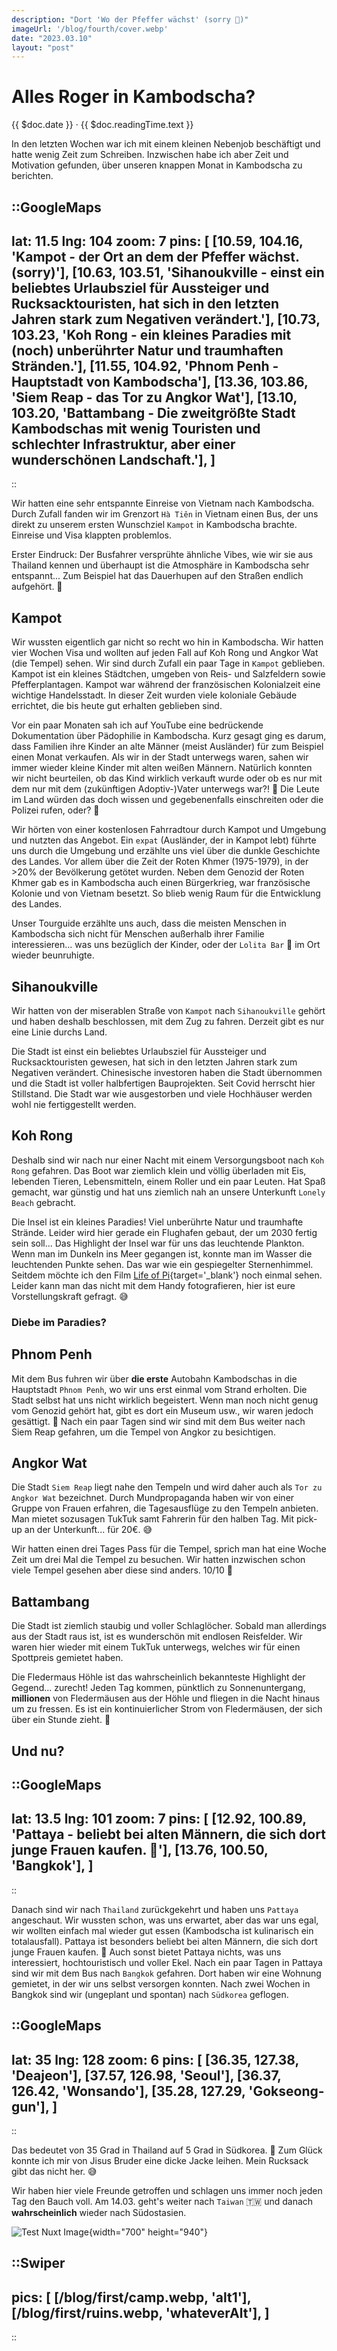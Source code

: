 ```yaml
---
description: "Dort 'Wo der Pfeffer wächst' (sorry 😬)"
imageUrl: '/blog/fourth/cover.webp'
date: "2023.03.10"
layout: "post"
---
```


# Alles Roger in Kambodscha?
{{ $doc.date }} · {{ $doc.readingTime.text }}

In den letzten Wochen war ich mit einem kleinen Nebenjob beschäftigt 
und hatte wenig Zeit zum Schreiben. Inzwischen habe ich aber Zeit und Motivation 
gefunden, über unseren knappen Monat in Kambodscha zu berichten. 

::GoogleMaps
---
lat: 11.5
lng: 104
zoom: 7
pins: [
  [10.59, 104.16, 'Kampot - der Ort an dem der Pfeffer wächst. (sorry)'],
  [10.63, 103.51, 'Sihanoukville - einst ein beliebtes Urlaubsziel für 
  Aussteiger und Rucksacktouristen, hat sich in den letzten Jahren stark zum 
  Negativen verändert.'],
  [10.73, 103.23, 'Koh Rong - ein kleines Paradies mit (noch) unberührter Natur 
  und traumhaften Stränden.'],
  [11.55, 104.92, 'Phnom Penh - Hauptstadt von Kambodscha'],
  [13.36, 103.86, 'Siem Reap - das Tor zu Angkor Wat'],
  [13.10, 103.20, 'Battambang - Die zweitgrößte Stadt Kambodschas mit wenig 
  Touristen und schlechter Infrastruktur, aber einer wunderschönen Landschaft.'],
  ]
---
::

Wir hatten eine sehr entspannte Einreise von Vietnam nach Kambodscha. 
Durch Zufall fanden wir im Grenzort `Hà Tiên` in Vietnam einen Bus, 
der uns direkt zu unserem ersten Wunschziel `Kampot` in Kambodscha brachte. 
Einreise und Visa klappten problemlos. 

Erster Eindruck: Der Busfahrer versprühte ähnliche Vibes, wie wir sie aus 
Thailand kennen und überhaupt ist die Atmosphäre in Kambodscha sehr entspannt... 
Zum Beispiel hat das Dauerhupen auf den Straßen endlich aufgehört. 🧘

## Kampot
Wir wussten eigentlich gar nicht so recht wo hin in Kambodscha. Wir hatten vier 
Wochen Visa und wollten auf jeden Fall auf Koh Rong und Angkor Wat (die Tempel) 
sehen. Wir sind durch Zufall ein paar Tage in `Kampot` geblieben. 
Kampot ist ein kleines Städtchen, umgeben von Reis- und Salzfeldern sowie 
Pfefferplantagen. Kampot war während der französischen Kolonialzeit eine wichtige 
Handelsstadt. In dieser Zeit wurden viele koloniale Gebäude errichtet, die bis 
heute gut erhalten geblieben sind. 

Vor ein paar Monaten sah ich auf YouTube eine bedrückende Dokumentation über 
Pädophilie in Kambodscha. Kurz gesagt ging es darum, dass Familien ihre Kinder 
an alte Männer (meist Ausländer) für zum Beispiel einen Monat verkaufen. 
Als wir in der Stadt unterwegs waren, sahen wir immer wieder kleine Kinder mit 
alten weißen Männern. Natürlich konnten wir nicht beurteilen, ob das Kind 
wirklich verkauft wurde oder ob es nur mit dem nur mit dem 
(zukünftigen Adoptiv-)Vater unterwegs war?! 🤷 Die Leute im Land würden das 
doch wissen und gegebenenfalls einschreiten oder die Polizei rufen, oder? 🤔

Wir hörten von einer kostenlosen Fahrradtour durch Kampot und Umgebung und 
nutzten das Angebot. Ein `expat` (Ausländer, der in Kampot lebt) führte uns 
durch die Umgebung und erzählte uns viel über die dunkle Geschichte des Landes.
Vor allem über die Zeit der Roten Khmer (1975-1979), in der >20% der Bevölkerung 
getötet wurden. Neben dem Genozid der Roten Khmer gab es in Kambodscha auch 
einen Bürgerkrieg, war französische Kolonie und von Vietnam besetzt. 
So blieb wenig Raum für die Entwicklung des Landes.

Unser Tourguide erzählte uns auch, dass die meisten Menschen in Kambodscha
sich nicht für Menschen außerhalb ihrer Familie interessieren... 
was uns bezüglich der Kinder, oder der `Lolita Bar` 🤮 im Ort wieder beunruhigte.

## Sihanoukville
Wir hatten von der miserablen Straße von `Kampot` nach `Sihanoukville` gehört
und haben deshalb beschlossen, mit dem Zug zu fahren. 
Derzeit gibt es nur eine Linie durchs Land.

Die Stadt ist einst ein beliebtes Urlaubsziel für Aussteiger und Rucksacktouristen
gewesen, hat sich in den letzten Jahren stark zum Negativen verändert.
Chinesische investoren haben die Stadt übernommen und die Stadt ist voller
halbfertigen Bauprojekten. Seit Covid herrscht hier Stillstand. 
Die Stadt war wie ausgestorben und viele Hochhäuser werden wohl nie 
fertiggestellt werden.

## Koh Rong
Deshalb sind wir nach nur einer Nacht mit einem Versorgungsboot nach `Koh Rong` 
gefahren. Das Boot war ziemlich klein und völlig überladen mit Eis, 
lebenden Tieren, Lebensmitteln, einem Roller und ein paar Leuten.
Hat Spaß gemacht, war günstig und hat uns ziemlich nah an unsere Unterkunft 
`Lonely Beach` gebracht.

Die Insel ist ein kleines Paradies! Viel unberührte Natur und traumhafte 
Strände. Leider wird hier gerade ein Flughafen gebaut, der um 2030 fertig
sein soll... Das Highlight der Insel war für uns das leuchtende Plankton.
Wenn man im Dunkeln ins Meer gegangen ist, konnte man im Wasser die leuchtenden
Punkte sehen. Das war wie ein gespiegelter Sternenhimmel. Seitdem möchte ich 
den Film [Life of Pi](https://youtu.be/3IXceCpA18M?t=30){target='_blank'} noch 
einmal sehen. Leider kann man das nicht mit dem Handy fotografieren, 
hier ist eure Vorstellungskraft gefragt. 😅

### Diebe im Paradies?

## Phnom Penh
Mit dem Bus fuhren wir über **die erste** Autobahn Kambodschas in die Hauptstadt
`Phnom Penh`, wo wir uns erst einmal vom Strand erholten. Die Stadt selbst hat 
uns nicht wirklich begeistert. Wenn man noch nicht genug vom Genozid gehört hat, 
gibt es dort ein Museum usw., wir waren jedoch gesättigt. 😬
Nach ein paar Tagen sind wir sind mit dem Bus weiter nach Siem Reap gefahren, 
um die Tempel von Angkor zu besichtigen.

## Angkor Wat
Die Stadt `Siem Reap` liegt nahe den Tempeln und wird daher auch 
als `Tor zu Angkor Wat` bezeichnet.
Durch Mundpropaganda haben wir von einer Gruppe von Frauen erfahren, 
die Tagesausflüge zu den Tempeln anbieten. Man mietet sozusagen TukTuk samt 
Fahrerin für den halben Tag. Mit pick-up an der Unterkunft... für 20€. 😅

Wir hatten einen drei Tages Pass für die Tempel, sprich man hat eine Woche Zeit 
um drei Mal die Tempel zu besuchen. Wir hatten inzwischen schon viele Tempel
gesehen aber diese sind anders. 10/10 🤯

## Battambang
Die Stadt ist ziemlich staubig und voller Schlaglöcher. Sobald man allerdings 
aus der Stadt raus ist, ist es wunderschön mit endlosen Reisfelder.
Wir waren hier wieder mit einem TukTuk unterwegs, welches wir für einen 
Spottpreis gemietet haben.

Die Fledermaus Höhle ist das wahrscheinlich bekannteste Highlight der 
Gegend... zurecht! Jeden Tag kommen, pünktlich zu Sonnenuntergang, **millionen** 
von Fledermäusen aus der Höhle und fliegen in die Nacht hinaus um zu fressen.
Es ist ein kontinuierlicher Strom von Fledermäusen, der sich über ein Stunde
zieht. 🤯

## Und nu?
::GoogleMaps
---
lat: 13.5
lng: 101
zoom: 7
pins: [
  [12.92, 100.89, 'Pattaya - beliebt bei alten Männern, die sich dort junge 
  Frauen kaufen. 🥴'],
  [13.76, 100.50, 'Bangkok'],
  ]
---
::

Danach sind wir nach `Thailand` zurückgekehrt und haben uns `Pattaya` 
angeschaut. Wir wussten schon, was uns erwartet, aber das war uns egal, 
wir wollten einfach mal wieder gut essen (Kambodscha ist kulinarisch ein 
totalausfall). Pattaya ist besonders beliebt bei alten Männern, die sich dort 
junge Frauen kaufen. 🥴 
Auch sonst bietet Pattaya nichts, was uns interessiert, hochtouristisch und 
voller Ekel. Nach ein paar Tagen in Pattaya sind wir mit dem Bus nach 
`Bangkok` gefahren. Dort haben wir eine Wohnung gemietet, in der wir uns selbst 
versorgen konnten. Nach zwei Wochen in Bangkok sind wir (ungeplant und 
spontan) nach `Südkorea` geflogen.

::GoogleMaps
---
lat: 35
lng: 128
zoom: 6
pins: [
  [36.35, 127.38, 'Deajeon'],
  [37.57, 126.98, 'Seoul'],
  [36.37, 126.42, 'Wonsando'],
  [35.28, 127.29, 'Gokseong-gun'],
  ]
---
::

Das bedeutet von 35 Grad in Thailand auf 5 Grad in Südkorea. 🥶 
Zum Glück konnte ich mir von Jisus Bruder eine dicke Jacke leihen. 
Mein Rucksack gibt das nicht her. 😅

Wir haben hier viele Freunde getroffen und schlagen uns immer noch jeden Tag 
den Bauch voll. Am 14.03. geht's weiter nach `Taiwan` 🇹🇼 und danach 
**wahrscheinlich** wieder nach Südostasien.

![Test Nuxt Image](/jisuBeach.jpeg){width="700" height="940"}

::Swiper
---
pics: [
  [/blog/first/camp.webp, 'alt1'],
  [/blog/first/ruins.webp, 'whateverAlt'],
]
---
::
